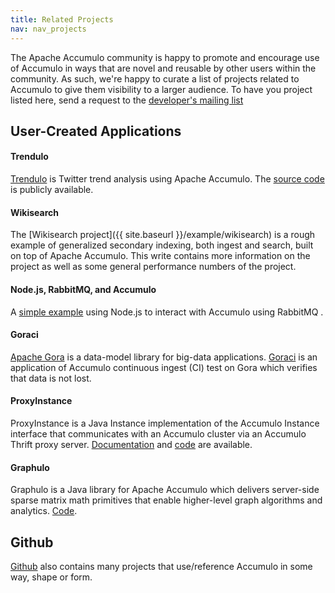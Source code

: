 ```yaml
---
title: Related Projects
nav: nav_projects
---
```


The Apache Accumulo community is happy to promote and encourage use of Accumulo in ways that are novel and reusable
by other users within the community. As such, we're happy to curate a list of projects related to Accumulo to give
them visibility to a larger audience. To have you project listed here, send a request to the
[developer's mailing list](mailto:dev@accumulo.apache.org)

## User-Created Applications

#### Trendulo

[Trendulo](http://trendulo.com/) is Twitter trend analysis using Apache Accumulo. The [source code](https://github.com/jaredwinick/Trendulo) is publicly available.

#### Wikisearch 

The [Wikisearch project]({{ site.baseurl }}/example/wikisearch) is a rough example of generalized secondary indexing, both ingest
and search, built on top of Apache Accumulo. This write contains more information on the project as well as some
general performance numbers of the project.

#### Node.js, RabbitMQ, and Accumulo

A [simple example](https://github.com/joshelser/node-accumulo) using Node.js to interact with Accumulo using RabbitMQ .

#### Goraci

[Apache Gora](http://gora.apache.org) is a data-model library for big-data applications. [Goraci](https://github.com/keith-turner/goraci)
is an application of Accumulo continuous ingest (CI) test on Gora which verifies that data is not lost.

#### ProxyInstance

ProxyInstance is a Java Instance implementation of the Accumulo Instance interface that communicates with
an Accumulo cluster via an Accumulo Thrift proxy server. [Documentation](http://jhuapl.github.io/accumulo-proxy-instance/proxy_instance_user_manual) and
[code](https://github.com/JHUAPL/accumulo-proxy-instance) are available.

#### Graphulo

Graphulo is a Java library for Apache Accumulo which delivers server-side sparse matrix math primitives that
enable higher-level graph algorithms and analytics. [Code](https://github.com/Accla/graphulo).

## Github

[Github](https://github.com/search?q=accumulo&type=Repositories) also contains many projects that use/reference Accumulo
in some way, shape or form.
